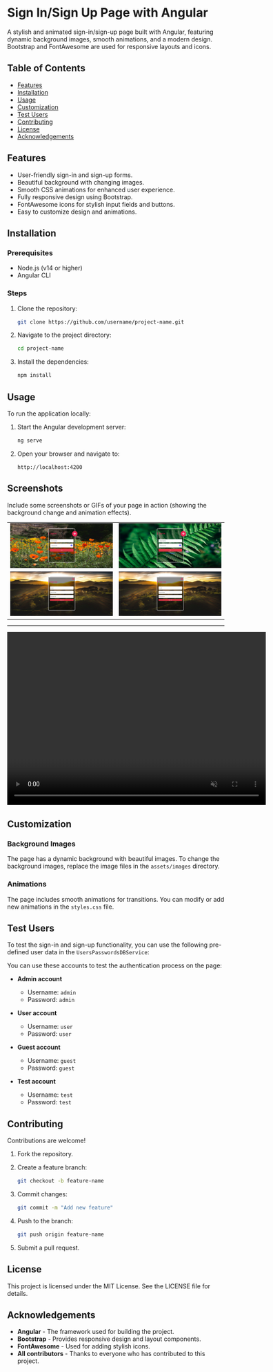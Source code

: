 # Sign In/Sign Up Page with Angular

A stylish and animated sign-in/sign-up page built with Angular, featuring dynamic background images, smooth animations, and a modern design. Bootstrap and FontAwesome are used for responsive layouts and icons.

## Table of Contents

- [Features](#features)
- [Installation](#installation)
- [Usage](#usage)
- [Customization](#customization)
- [Test Users](#test-users)
- [Contributing](#contributing)
- [License](#license)
- [Acknowledgements](#acknowledgements)

## Features

- User-friendly sign-in and sign-up forms.
- Beautiful background with changing images.
- Smooth CSS animations for enhanced user experience.
- Fully responsive design using Bootstrap.
- FontAwesome icons for stylish input fields and buttons.
- Easy to customize design and animations.

## Installation

### Prerequisites

- Node.js (v14 or higher)
- Angular CLI

### Steps

1. Clone the repository:

    ```bash
    git clone https://github.com/username/project-name.git
    ```

2. Navigate to the project directory:

    ```bash
    cd project-name
    ```

3. Install the dependencies:

    ```bash
    npm install
    ```

## Usage

To run the application locally:

1. Start the Angular development server:

    ```bash
    ng serve
    ```

2. Open your browser and navigate to:

    ```
    http://localhost:4200
    ```

## Screenshots

Include some screenshots or GIFs of your page in action (showing the background change and animation effects).
<table>
  <tr>
    <td><img src="public/assets/screenshots/in1.png" alt="Sign In Page 1" width="300"></td>
    <td><img src="public/assets/screenshots/in2.png" alt="Sign In Page 2" width="300"></td>
  </tr>
  <tr>
    <td><img src="public/assets/screenshots/up1.png" alt="Sign Up Page 1" width="300"></td>
    <td><img src="public/assets/screenshots/up1.png" alt="Sign Up Page 2" width="300"></td>
  </tr>
</table>
<hr/>
<video width="600" height="400" autoplay loop muted>
  <source src="public/assets/screenshots/v.mp4" type="video/mp4">
</video>

## Customization

### Background Images

The page has a dynamic background with beautiful images. To change the background images, replace the image files in the `assets/images` directory.

### Animations

The page includes smooth animations for transitions. You can modify or add new animations in the `styles.css` file.

## Test Users

To test the sign-in and sign-up functionality, you can use the following pre-defined user data in the `UsersPasswordsDBService`:

You can use these accounts to test the authentication process on the page:

- **Admin account**
  - Username: `admin`
  - Password: `admin`
  
- **User account**
  - Username: `user`
  - Password: `user`
  
- **Guest account**
  - Username: `guest`
  - Password: `guest`
  
- **Test account**
  - Username: `test`
  - Password: `test`

## Contributing

Contributions are welcome!

1. Fork the repository.
2. Create a feature branch:

    ```bash
    git checkout -b feature-name
    ```

3. Commit changes:

    ```bash
    git commit -m "Add new feature"
    ```

4. Push to the branch:

    ```bash
    git push origin feature-name
    ```

5. Submit a pull request.

## License

This project is licensed under the MIT License. See the LICENSE file for details.

## Acknowledgements

- **Angular** - The framework used for building the project.
- **Bootstrap** - Provides responsive design and layout components.
- **FontAwesome** - Used for adding stylish icons.
- **All contributors** - Thanks to everyone who has contributed to this project.
